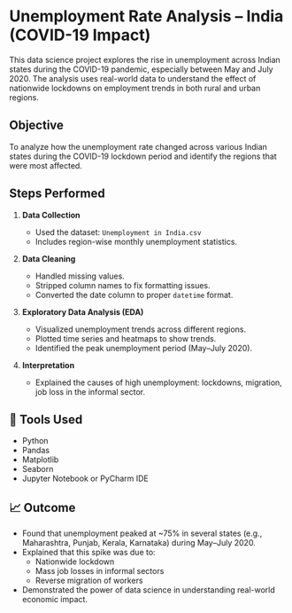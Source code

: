 # Unemployment Rate Analysis – India (COVID-19 Impact)
This data science project explores the rise in unemployment across Indian states during the COVID-19 pandemic, especially between May and July 2020. The analysis uses real-world data to understand the effect of nationwide lockdowns on employment trends in both rural and urban regions.

## Objective
To analyze how the unemployment rate changed across various Indian states during the COVID-19 lockdown period and identify the regions that were most affected.

##  Steps Performed
1. **Data Collection**  
   - Used the dataset: `Unemployment in India.csv`
   - Includes region-wise monthly unemployment statistics.

2. **Data Cleaning**  
   - Handled missing values.
   - Stripped column names to fix formatting issues.
   - Converted the date column to proper `datetime` format.

3. **Exploratory Data Analysis (EDA)**  
   - Visualized unemployment trends across different regions.
   - Plotted time series and heatmaps to show trends.
   - Identified the peak unemployment period (May–July 2020).

4. **Interpretation**  
   - Explained the causes of high unemployment: lockdowns, migration, job loss in the informal sector.

## 🧰 Tools Used
- Python  
- Pandas  
- Matplotlib  
- Seaborn  
- Jupyter Notebook or PyCharm IDE

## 📈 Outcome
- Found that unemployment peaked at ~75% in several states (e.g., Maharashtra, Punjab, Kerala, Karnataka) during May–July 2020.
- Explained that this spike was due to:
  - Nationwide lockdown
  - Mass job losses in informal sectors
  - Reverse migration of workers
- Demonstrated the power of data science in understanding real-world economic impact.

